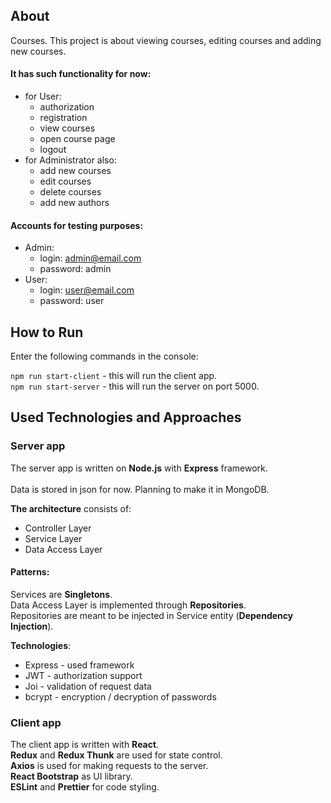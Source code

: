 ## About

Courses. This project is about viewing courses, editing courses and adding new courses.
#### It has such functionality for now:  
- for User:
  - authorization
  - registration
  - view courses
  - open course page
  - logout
- for Administrator also:
  - add new courses
  - edit courses
  - delete courses
  - add new authors

#### Accounts for testing purposes:
  - Admin: 
    - login: admin@email.com
    - password: admin
  - User:
    - login: user@email.com
    - password: user

## How to Run

Enter the following commands in the console: 

`npm run start-client` - this will run the client app. \
`npm run start-server` - this will run the server on port 5000. 

## Used Technologies and Approaches

### Server app

The server app is written on **Node.js** with **Express** framework. \
\
Data is stored in json for now. Planning to make it in MongoDB.


 **The architecture** consists of:
  - Controller Layer
  - Service Layer
  - Data Access Layer

#### Patterns: 
Services are **Singletons**. \
Data Access Layer is implemented through **Repositories**. \
Repositories are meant to be injected in Service entity (**Dependency Injection**).

**Technologies**:
  - Express - used framework
  - JWT - authorization support
  - Joi - validation of request data
  - bcrypt - encryption / decryption of passwords

### Client app

The client app is written with **React**. \
**Redux** and **Redux Thunk** are used for state control. \
**Axios** is used for making requests to the server. \
**React Bootstrap** as UI library. \
**ESLint** and **Prettier** for code styling.

